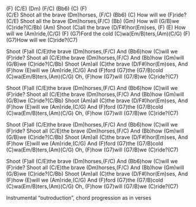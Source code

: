 (F) (C/E) (Dm) (F/C) (Bb6) (C) (F)	
(C/E) Shoot all the brave (Dm)horses, (F/C)
(Bb6) (C) How will we (F)ride?
(C/E) Shoot all the brave (Dm)horses,(F/C)
(Bb) (Gm) How will (G/B)we (C)ride?(C/Bb)
(Am) Shoot (C)all the brave (D/F#)hor(Em)ses,
(F)  (E) How will we (Am)ride,(C/G)
(F)  (G7)Ford the cold (C)wa(Em/B)ters,(Am)(C/G)
(F) (G7)How will we (C)ride?(C7)

Shoot (F)all (C/E)the brave (Dm)horses,(F/C)
And (Bb6)how (C)will we (F)ride?
Shoot all (C/E)the brave (Dm)horses,(F/C)
And (Bb)how (Gm)will (G/B)we (C)ride?(C/Bb)
Shoot (Am)all (C)the brave (D/F#)hor(Em)ses,
And (F)how (E)will we (Am)ride,(C/G)
And (F)ford (G7)the (G7/B)cold (C)wa(Em/B)ters,(Am)(C/G)
Oh, (F)how (G7)will (G7/B)we (C)ride?(C7)

Shoot (F)all (C/E)the brave (Dm)horses,(F/C)
And (Bb6)how (C)will we (F)ride?
Shoot all (C/E)the brave (Dm)horses,(F/C)
And (Bb)how (Gm)will (G/B)we (C)ride?(C/Bb)
Shoot (Am)all (C)the brave (D/F#)hor(Em)ses,
And (F)how (E)will we (Am)ride,(C/G)
And (F)ford (G7)the (G7/B)cold (C)wa(Em/B)ters,(Am)(C/G)
Oh, (F)how (G7)will (G7/B)we (C)ride?(C7)

Shoot (F)all (C/E)the brave (Dm)horses,(F/C)
And (Bb6)how (C)will we (F)ride?
Shoot all (C/E)the brave (Dm)horses,(F/C)
And (Bb)how (Gm)will (G/B)we (C)ride?(C/Bb)
Shoot (Am)all (C)the brave (D/F#)hor(Em)ses,
And (F)how (E)will we (Am)ride,(C/G)
And (F)ford (G7)the (G7/B)cold (C)wa(Em/B)ters,(Am)(C/G)
Oh, (F)how (G7)will (G7/B)we (C)ride?(C7)

Shoot (F)all (C/E)the brave (Dm)horses,(F/C)
And (Bb6)how (C)will we (F)ride?
Shoot all (C/E)the brave (Dm)horses,(F/C)
And (Bb)how (Gm)will (G/B)we (C)ride?(C/Bb)
Shoot (Am)all (C)the brave (D/F#)hor(Em)ses,
And (F)how (E)will we (Am)ride,(C/G)
And (F)ford (G7)the (G7/B)cold (C)wa(Em/B)ters,(Am)(C/G)
Oh, (F)how (G7)will (G7/B)we (C)ride?(C7)

Instrumental “outroduction”, chord progression as in verses
